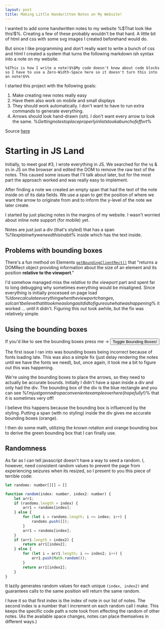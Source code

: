 ```yaml
---
layout: post
title: Making Little Handwritten Notes on My Website!
---
```


<head>
  <script type="text/javascript" src="/js/highlightjs/languages/javascript.js"></script>
</head>
I wanted to add some handwritten notes to my website %$That look like this!$%. Creating a few of these probably wouldn't be that hard.
A little bit of html and css with some svg images I created beforehand would do.

But since I like programming and don't really want to write a bunch of css and html I created a system that turns the following
markdown ish syntax into a note on my website.

`%​$This is how I write a note!$​%$My code doesn't know about code blocks so I have to use a Zero-Width-Space here so it doesn't turn this into an note!$%%`

I started this project with the following goals:

1. Make creating new notes really easy 
2. Have them also work on mobile and small displays 
3. They should work automatically. I don't want to have to run extra commands to generate everything. 
4. Arrows should look hand-drawn (ish). I don't want every arrow to look the same. %$Getting notes to place properly in lists took a bunch of effort$%

Source [here](https://github.com/varun7654/varun7654.github.io/blob/main/_ts/src/notes.ts)

# Starting in JS Land

Initially, to meet goal #3, I wrote everything in JS. We searched for the `%​$` & `$​%` in JS on the browser
and edited the DOM to remove the raw text of the notes. This caused some issues that I'll talk about later, but for the most part
the approach worked and was really easy to implement.

After finding a note we created an empty span that had the text of the note inside on of its data fields. 
We use a span to get the position of where we want the arrow to originate from and to inform the y-level of the note we later create.

I started by just placing notes in the margins of my website. I wasn't worried about inline note support (for mobile) yet. 

Notes are just just a div (that's styled) that has a span %$I'll explain why we need this in a bit$% inside which has the text inside.

## Problems with bounding boxes

There's a fun method on Elements [`getBoundingClientRect()`](https://developer.mozilla.org/en-US/docs/Web/API/Element/getBoundingClientRect)
that "returns a DOMRect object providing information about the size of an element and its position **relative to the viewport**."

I'd somehow managed miss the _relative to the viewport_ part and spent far to long debugging why sometimes everything would be misaligned.
Since everything is initially processed on page load %$I do recalculate everything when the viewport changes, so I can't believe that it took me as long as it did to figure out what was happening$%
it worked ... until it didn't. Figuring this out took awhile, but the fix was relatively simple.

## Using the bounding boxes

If you'd like to see the bounding boxes press me -> 
<button type="button" onclick="toggleShowBoundingBoxes()">Toggle Bounding Boxes!</button>

The first issue I ran into was bounding boxes being incorrect because of fonts loading late. This was also a simple fix
(just delay rendering the notes until we have the fonts we need), but, once again, it took me a bit to figure out this was happening.

We're using the bounding boxes to place the arrows, so they need to actually be accurate bounds. Initially I didn't have a span
inside a div and only had the div. The bounding box of the div is the blue rectangle and you can see 
%$I'm just gonna drop a convenient example over here (hopefully!)$% that it is sometimes very off! 

I believe this happens because the bounding box is influenced by the styling. 
Putting a span (with no styling) inside the div gives me accurate bounding boxes (orange).

I then do some math, utilizing the known rotation and orange bounding box to derive the green bounding box that I can finally use.

## Randomness

As far as I can tell javascript doesn't have a way to seed a random. 
I, however, need consistent random values to prevent the page from experiencing seizures when its resized, so I present to you this piece of terrible code:

```javascript
let randoms: number[][] = []

function random(index: number, index2: number) {
    let arr1;
    if (randoms.length > index) {
        arr1 = randoms[index];
    } else {
        for (let i = randoms.length; i <= index; i++) {
            randoms.push([]);
        }
        arr1 = randoms[index];
    }
    if (arr1.length > index2) {
        return arr1[index2];
    } else {
        for (let i = arr1.length; i <= index2; i++) {
            arr1.push(Math.random());
        }
        return arr1[index2];
    }
}
```

It lazily generates random values for each unique `(index, index2)` and guarantees calls to the same position will return the same random.

I have it so that first index is the index of note in our list of notes. 
The second index is a number that I increment on each random call I make.
This keeps the specific code path a note took from effecting the random of other notes.
(As the available space changes, notes can place themselves in different ways.)















